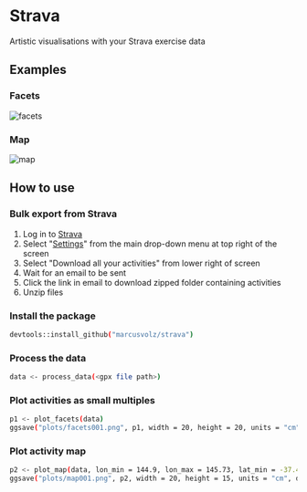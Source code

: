 # Strava

Artistic visualisations with your Strava exercise data

## Examples

### Facets

![facets](https://github.com/marcusvolz/strava/blob/master/plots/facets001.png "Facets, showing activity outlines")

### Map

![map](https://github.com/marcusvolz/strava/blob/master/plots/map001.png "Map, showing activities on a map")

## How to use

### Bulk export from Strava

1. Log in to [Strava](https://www.strava.com/)
2. Select "[Settings](https://www.strava.com/settings/profile)" from the main drop-down menu at top right of the screen
3. Select "Download all your activities" from lower right of screen
4. Wait for an email to be sent
5. Click the link in email to download zipped folder containing activities
6. Unzip files

### Install the package

```bash
devtools::install_github("marcusvolz/strava")
```

### Process the data

```bash
data <- process_data(<gpx file path>)
```

### Plot activities as small multiples

```bash
p1 <- plot_facets(data)
ggsave("plots/facets001.png", p1, width = 20, height = 20, units = "cm")
```

### Plot activity map

```bash
p2 <- plot_map(data, lon_min = 144.9, lon_max = 145.73, lat_min = -37.475, lat_max = -38.1)
ggsave("plots/map001.png", p2, width = 20, height = 15, units = "cm", dpi = 600)
```
